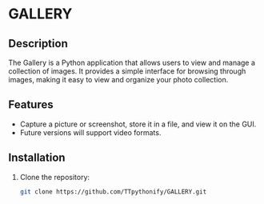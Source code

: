 # GALLERY

## Description

The Gallery is a Python application that allows users to view and manage a collection of images. It provides a simple interface for browsing through images, making it easy to view and organize your photo collection.

## Features

- Capture a picture or screenshot, store it in a file, and view it on the GUI.
- Future versions will support video formats.

## Installation

1. Clone the repository:

   ```bash
   git clone https://github.com/TTpythonify/GALLERY.git
